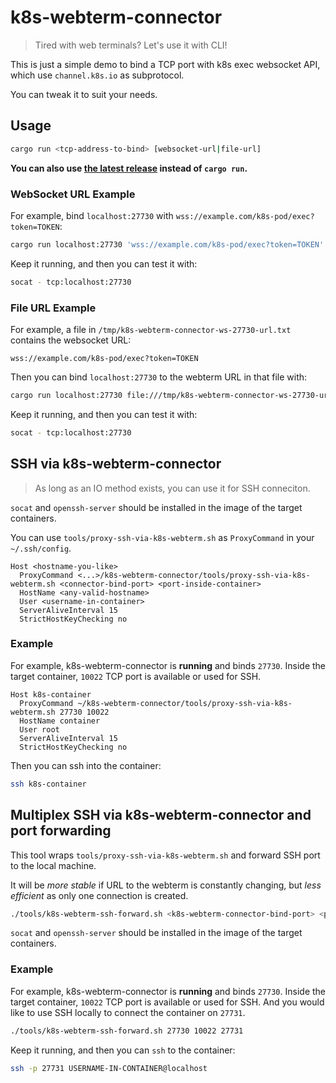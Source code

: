 # k8s-webterm-connector

> Tired with web terminals?
> Let's use it with CLI!

This is just a simple demo to bind a TCP port with k8s exec websocket API,
which use `channel.k8s.io` as subprotocol.

You can tweak it to suit your needs.

## Usage

```sh
cargo run <tcp-address-to-bind> [websocket-url|file-url]
```

**You can also use [the latest release](https://github.com/ChieloNewctle/k8s-webterm-connector/releases/latest) instead of `cargo run`.**

### WebSocket URL Example

For example, bind `localhost:27730` with `wss://example.com/k8s-pod/exec?token=TOKEN`:

```sh
cargo run localhost:27730 'wss://example.com/k8s-pod/exec?token=TOKEN'
```

Keep it running, and then you can test it with:

```sh
socat - tcp:localhost:27730
```

### File URL Example

For example, a file in `/tmp/k8s-webterm-connector-ws-27730-url.txt` contains the websocket URL:

```url
wss://example.com/k8s-pod/exec?token=TOKEN
```

Then you can bind `localhost:27730` to the webterm URL in that file with:

```sh
cargo run localhost:27730 file:///tmp/k8s-webterm-connector-ws-27730-url.txt
```

Keep it running, and then you can test it with:

```sh
socat - tcp:localhost:27730
```

## SSH via k8s-webterm-connector

> As long as an IO method exists, you can use it for SSH conneciton.

`socat` and `openssh-server` should be installed in the image of the target containers.

You can use `tools/proxy-ssh-via-k8s-webterm.sh`
as `ProxyCommand` in your `~/.ssh/config`.

```ssh-config
Host <hostname-you-like>
  ProxyCommand <...>/k8s-webterm-connector/tools/proxy-ssh-via-k8s-webterm.sh <connector-bind-port> <port-inside-container>
  HostName <any-valid-hostname>
  User <username-in-container>
  ServerAliveInterval 15
  StrictHostKeyChecking no
```

### Example

For example, k8s-webterm-connector is **running** and binds `27730`.
Inside the target container, `10022` TCP port is available or used for SSH.

```ssh-config
Host k8s-container
  ProxyCommand ~/k8s-webterm-connector/tools/proxy-ssh-via-k8s-webterm.sh 27730 10022
  HostName container
  User root
  ServerAliveInterval 15
  StrictHostKeyChecking no
```

Then you can ssh into the container:

```sh
ssh k8s-container
```

## Multiplex SSH via k8s-webterm-connector and port forwarding

This tool wraps `tools/proxy-ssh-via-k8s-webterm.sh` and forward SSH port to the local machine.

It will be _more stable_ if URL to the webterm is constantly changing,
but _less efficient_ as only one connection is created.

```sh
./tools/k8s-webterm-ssh-forward.sh <k8s-webterm-connector-bind-port> <pod-ssh-port> <forward-ssh-bind-port>
```

`socat` and `openssh-server` should be installed in the image of the target containers.

### Example

For example, k8s-webterm-connector is **running** and binds `27730`.
Inside the target container, `10022` TCP port is available or used for SSH.
And you would like to use SSH locally to connect the container on `27731`.

```sh
./tools/k8s-webterm-ssh-forward.sh 27730 10022 27731
```

Keep it running, and then you can `ssh` to the container:

```sh
ssh -p 27731 USERNAME-IN-CONTAINER@localhost
```
